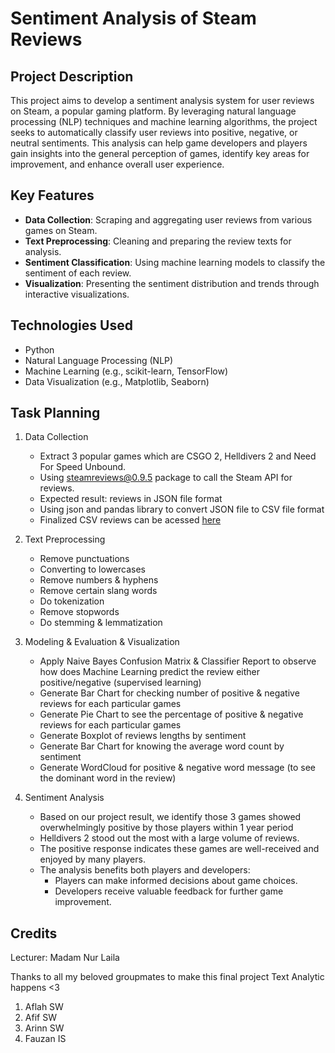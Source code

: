 # Sentiment Analysis of Steam Reviews

## Project Description

This project aims to develop a sentiment analysis system for user reviews on Steam, a popular gaming platform. By leveraging natural language processing (NLP) techniques and machine learning algorithms, the project seeks to automatically classify user reviews into positive, negative, or neutral sentiments. This analysis can help game developers and players gain insights into the general perception of games, identify key areas for improvement, and enhance overall user experience.

## Key Features

- **Data Collection**: Scraping and aggregating user reviews from various games on Steam.
- **Text Preprocessing**: Cleaning and preparing the review texts for analysis.
- **Sentiment Classification**: Using machine learning models to classify the sentiment of each review.
- **Visualization**: Presenting the sentiment distribution and trends through interactive visualizations.

## Technologies Used

- Python
- Natural Language Processing (NLP)
- Machine Learning (e.g., scikit-learn, TensorFlow)
- Data Visualization (e.g., Matplotlib, Seaborn)

## Task Planning

1. Data Collection
    - Extract 3 popular games which are CSGO 2, Helldivers 2 and Need For Speed Unbound.
    - Using [steamreviews@0.9.5](https://pypi.org/project/steamreviews/) package to call the Steam API for reviews.
    - Expected result: reviews in JSON file format
    - Using json and pandas library to convert JSON file to CSV file format
    - Finalized CSV reviews can be acessed [here](https://drive.google.com/drive/folders/1cyj5JmU34nXtflVEVaXNJtIfuJXq6U02?usp=sharing)

2. Text Preprocessing
    - Remove punctuations
    - Converting to lowercases
    - Remove numbers & hyphens
    - Remove certain slang words
    - Do tokenization
    - Remove stopwords
    - Do stemming & lemmatization
  
3. Modeling & Evaluation & Visualization
    - Apply Naive Bayes Confusion Matrix & Classifier Report to observe how does Machine Learning predict the review either positive/negative (supervised learning)
    - Generate Bar Chart for checking number of positive & negative reviews for each particular games
    - Generate Pie Chart to see the percentage of positive & negative reviews for each particular games
    - Generate Boxplot of reviews lengths by sentiment
    - Generate Bar Chart for knowing the average word count by sentiment
    - Generate WordCloud for positive & negative word message (to see the dominant word in the review)
  
4. Sentiment Analysis
    - Based on our project result, we identify those 3 games showed overwhelmingly positive by those players within 1 year period
    - Helldivers 2 stood out the most with a large volume of reviews.
    - The positive response indicates these games are well-received and enjoyed by many players.
    - The analysis benefits both players and developers:
        - Players can make informed decisions about game choices.
        - Developers receive valuable feedback for further game improvement.

## Credits

Lecturer: Madam Nur Laila 

Thanks to all my beloved groupmates to make this final project Text Analytic happens <3
1. Aflah SW
2. Afif SW
3. Arinn SW
4. Fauzan IS
